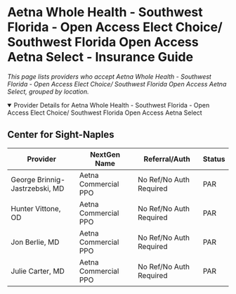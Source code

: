 # Aetna Whole Health - Southwest Florida - Open Access Elect Choice/ Southwest Florida Open Access Aetna Select - Insurance Guide

*This page lists providers who accept Aetna Whole Health - Southwest Florida - Open Access Elect Choice/ Southwest Florida Open Access Aetna Select, grouped by location.*

<details open><summary>Provider Details for Aetna Whole Health - Southwest Florida - Open Access Elect Choice/ Southwest Florida Open Access Aetna Select</summary>

## Center for Sight-Naples

| Provider | NextGen Name | Referral/Auth | Status |
|----------|-------------|--------------|--------|
| George Brinnig-Jastrzebski, MD | Aetna Commercial PPO | No Ref/No Auth Required | PAR |
| Hunter Vittone, OD | Aetna Commercial PPO | No Ref/No Auth Required | PAR |
| Jon Berlie, MD | Aetna Commercial PPO | No Ref/No Auth Required | PAR |
| Julie Carter, MD | Aetna Commercial PPO | No Ref/No Auth Required | PAR |

</details>

